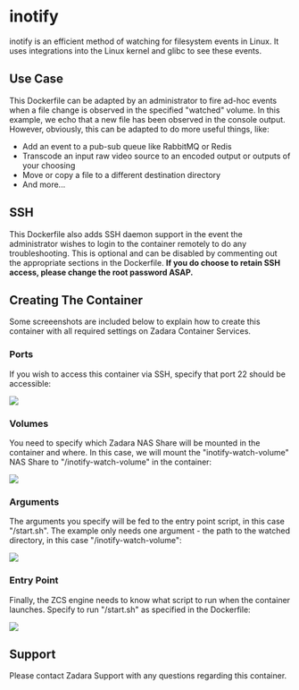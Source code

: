 # inotify

inotify is an efficient method of watching for filesystem events in Linux.  It uses integrations into the Linux kernel and glibc to see these events.

## Use Case

This Dockerfile can be adapted by an administrator to fire ad-hoc events when a file change is observed in the specified "watched" volume.  In this example, we echo that a new file has been observed in the console output.  However, obviously, this can be adapted to do more useful things, like:

* Add an event to a pub-sub queue like RabbitMQ or Redis
* Transcode an input raw video source to an encoded output or outputs of your choosing
* Move or copy a file to a different destination directory
* And more...

## SSH

This Dockerfile also adds SSH daemon support in the event the administrator wishes to login to the container remotely to do any troubleshooting.  This is optional and can be disabled by commenting out the appropriate sections in the Dockerfile.  **If you do choose to retain SSH access, please change the root password ASAP.**

## Creating The Container

Some screeenshots are included below to explain how to create this container with all required settings on Zadara Container Services.

### Ports

If you wish to access this container via SSH, specify that port 22 should be accessible:

![](https://github.com/zadarastorage/dockerfiles/blob/master/inotify/screenshots/inotify_zcs_port.png)

### Volumes

You need to specify which Zadara NAS Share will be mounted in the container and where.  In this case, we will mount the "inotify-watch-volume" NAS Share to "/inotify-watch-volume" in the container:

![](https://github.com/zadarastorage/dockerfiles/blob/master/inotify/screenshots/inotify_zcs_volume.png)

### Arguments

The arguments you specify will be fed to the entry point script, in this case "/start.sh".  The example only needs one argument - the path to the watched directory, in this case "/inotify-watch-volume":

![](https://github.com/zadarastorage/dockerfiles/blob/master/inotify/screenshots/inotify_zcs_args.png)

### Entry Point

Finally, the ZCS engine needs to know what script to run when the container launches.  Specify to run "/start.sh" as specified in the Dockerfile:

![](https://github.com/zadarastorage/dockerfiles/blob/master/inotify/screenshots/inotify_zcs_entry.png)

## Support

Please contact Zadara Support with any questions regarding this container.